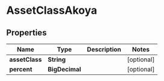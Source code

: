 

# AssetClassAkoya


## Properties

| Name | Type | Description | Notes |
|------------ | ------------- | ------------- | -------------|
|**assetClass** | **String** |  |  [optional] |
|**percent** | **BigDecimal** |  |  [optional] |



